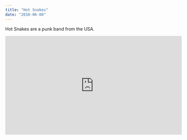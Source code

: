 ```yaml
---
title: "Hot Snakes"
date: "2018-06-08"
---
```


Hot Snakes are a punk band from the USA.

<iframe width="560" height="315" src="https://www.youtube.com/embed/35_EGaolriQ" frameborder="0" allowfullscreen></iframe>
